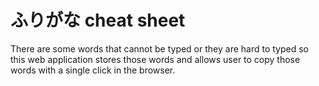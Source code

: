# ふりがな cheat sheet

There are some words that cannot be typed or they are hard to typed so this web application stores those words and allows user to copy those words with a single click in the browser.
